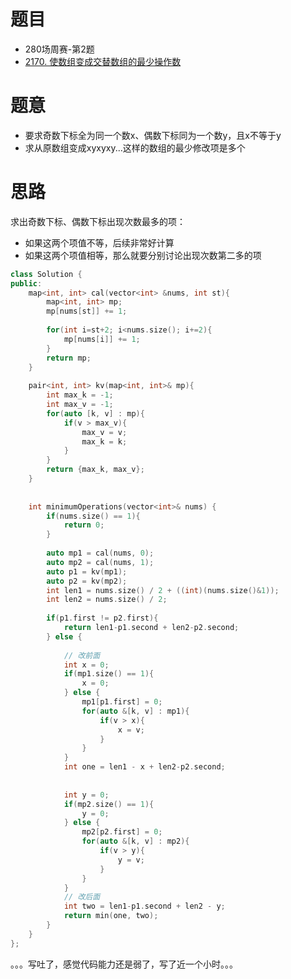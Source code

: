 # 题目
- 280场周赛-第2题
- [2170. 使数组变成交替数组的最少操作数](https://leetcode-cn.com/problems/minimum-operations-to-make-the-array-alternating/)

# 题意
- 要求奇数下标全为同一个数x、偶数下标同为一个数y，且x不等于y
- 求从原数组变成xyxyxy...这样的数组的最少修改项是多个


# 思路
求出奇数下标、偶数下标出现次数最多的项：
- 如果这两个项值不等，后续非常好计算
- 如果这两个项值相等，那么就要分别讨论出现次数第二多的项


```cpp
class Solution {
public:
    map<int, int> cal(vector<int> &nums, int st){
        map<int, int> mp;
        mp[nums[st]] += 1;
        
        for(int i=st+2; i<nums.size(); i+=2){
            mp[nums[i]] += 1;
        }
        return mp; 
    }
    
    pair<int, int> kv(map<int, int>& mp){
        int max_k = -1;
        int max_v = -1;
        for(auto [k, v] : mp){
            if(v > max_v){
                max_v = v;
                max_k = k;
            }
        }
        return {max_k, max_v};
    }
    
    
    int minimumOperations(vector<int>& nums) {
        if(nums.size() == 1){
            return 0;
        }
        
        auto mp1 = cal(nums, 0);
        auto mp2 = cal(nums, 1);
        auto p1 = kv(mp1);
        auto p2 = kv(mp2);
        int len1 = nums.size() / 2 + ((int)(nums.size()&1));
        int len2 = nums.size() / 2;
        
        if(p1.first != p2.first){
            return len1-p1.second + len2-p2.second;
        } else {
            
            // 改前面
            int x = 0;
            if(mp1.size() == 1){
                x = 0; 
            } else {
                mp1[p1.first] = 0;
                for(auto &[k, v] : mp1){
                    if(v > x){
                        x = v;
                    }
                }  
            }
            int one = len1 - x + len2-p2.second;
                
            
            int y = 0;
            if(mp2.size() == 1){
                y = 0;
            } else {
                mp2[p2.first] = 0;
                for(auto &[k, v] : mp2){
                    if(v > y){
                        y = v;
                    }
                }
            }
            // 改后面
            int two = len1-p1.second + len2 - y;
            return min(one, two);
        }
    }
};

```

。。。写吐了，感觉代码能力还是弱了，写了近一个小时。。。